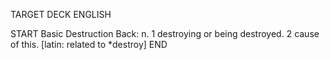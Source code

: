 TARGET DECK
ENGLISH

START
Basic
Destruction
Back: n. 1 destroying or being destroyed. 2 cause of this. [latin: related to *destroy]
END
